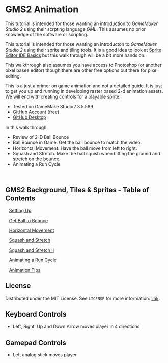 # GMS2 Animation


<!-- OVERVIEW -->
This tutorial is intended for those wanting an introduction to <i>GameMaker Studio 2</i> using their scrpting language <i>GML</i>. This assumes no prior knowledge of the software or scripting. 

This tutorial is intended for those wanting an introducton to <i>GameMaker Studio 2</i> using their sprite and tiling tools. It is a good idea to look at [Sprite Editor IDE Basics](https://marketplace.yoyogames.com/assets/4370/the-sprite-editor-ide-basics) but this walk through will be a bit more hands on.

This walkthrough also assumes you have access to Photoshop (or another pixel basee editor) though there are other free options out there for pixel editing.
		
This is a just a primer on game animation and not a detailed guide.  It is just to get you up and running in developing raster based 2-d animation assets.  We will end with creating controls for a playable sprite. 

* Tested on GameMake Studio2.3.5.589
* [GitHub Account](https://github.com) (free)
* [GitHub Desktop](https://desktop.github.com)

In this walk through:

* Review of 2-D Ball Bounce
* Ball Bounce in Game. Get the ball bounce to match the video.
* Horizontal Movement.  Have the ball move from left to right.
* Squash and Stretch.  Make the ball squish when hitting the ground and stretch on the bounce.
* Animating a Run Cycle

<br>


<!-- TOC -->
## GMS2 Background, Tiles & Sprites - Table of Contents

<kbd></kbd> &nbsp;&nbsp; [Setting Up](setting-up/README.md#user-content-setting-up) <br>

<kbd></kbd> &nbsp;&nbsp; [Get Ball to Bounce](bounce-ball/README.md#user-content-get-ball-to-bounce) <br>
>

<kbd></kbd> &nbsp;&nbsp; [Horizontal Movement](horizontal-movement/README.md#user-content-horizontal-movement) <br>

<kbd></kbd> &nbsp;&nbsp; [Squash and Stretch](squash-stretch/README.md#user-content-squash-and-stretch) <br>
>

<kbd></kbd> &nbsp;&nbsp; [Squash and Stretch II](squash-stretch-ii/README.md#user-content-squash-and-stretch-ii) <br>
>

<kbd></kbd> &nbsp;&nbsp; [Animating a Run Cycle](run-cycle/README.md#user-content-animating-a-run-cycle) <br>
>

<kbd></kbd> &nbsp;&nbsp; [Animation Tips](animation-tips/README.md#user-content-animation-tips) <br>
>

<!-- LICENSE -->
## License
Distributed under the MIT License. See `LICENSE` for more information: [link](LICENSE).

## Keyboard Controls
* Left, Right, Up and Down Arrow moves player in 4 directions

## Gamepad Controls
* Left analog stick moves player                                                                                                                                                                                                                                                                                                                                                            